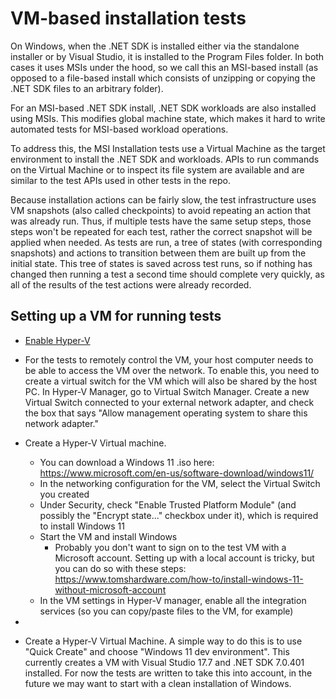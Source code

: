 # VM-based installation tests

On Windows, when the .NET SDK is installed either via the standalone installer or by Visual Studio, it is installed to the Program Files folder.  In both cases it uses MSIs under the hood, so we call this an MSI-based install (as opposed to a file-based install which consists of unzipping or copying the .NET SDK files to an arbitrary folder).

For an MSI-based .NET SDK install, .NET SDK workloads are also installed using MSIs.  This modifies global machine state, which makes it hard to write automated tests for MSI-based workload operations.

To address this, the MSI Installation tests use a Virtual Machine as the target environment to install the .NET SDK and workloads.  APIs to run commands on the Virtual Machine or to inspect its file system are available and are similar to the test APIs used in other tests in the repo.

Because installation actions can be fairly slow, the test infrastructure uses VM snapshots (also called checkpoints) to avoid repeating an action that was already run.  Thus, if multiple tests have the same setup steps, those steps won't be repeated for each test, rather the correct snapshot will be applied when needed.  As tests are run, a tree of states (with corresponding snapshots) and actions to transition between them are built up from the initial state.  This tree of states is saved across test runs, so if nothing has changed then running a test a second time should complete very quickly, as all of the results of the test actions were already recorded.

## Setting up a VM for running tests

- [Enable Hyper-V](https://learn.microsoft.com/en-us/virtualization/hyper-v-on-windows/quick-start/enable-hyper-v)
- For the tests to remotely control the VM, your host computer needs to be able to access the VM over the network.  To enable this, you need to create a virtual switch for the VM which will also be shared by the host PC.  In Hyper-V Manager, go to Virtual Switch Manager.  Create a new Virtual Switch connected to your external network adapter, and check the box that says "Allow management operating system to share this network adapter."
- Create a Hyper-V Virtual machine.
  - You can download a Windows 11 .iso here: https://www.microsoft.com/en-us/software-download/windows11/
  - In the networking configuration for the VM, select the Virtual Switch you created
  - Under Security, check "Enable Trusted Platform Module" (and possibly the "Encrypt state..." checkbox under it), which is required to install Windows 11
  - Start the VM and install Windows
    - Probably you don't want to sign on to the test VM with a Microsoft account.  Setting up with a local account is tricky, but you can do so with these steps: https://www.tomshardware.com/how-to/install-windows-11-without-microsoft-account
  - In the VM settings in Hyper-V manager, enable all the integration services (so you can copy/paste files to the VM, for example)
- 

- Create a Hyper-V Virtual Machine.  A simple way to do this is to use "Quick Create" and choose "Windows 11 dev environment".  This currently creates a VM with Visual Studio 17.7 and .NET SDK 7.0.401 installed.  For now the tests are written to take this into account, in the future we may want to start with a clean installation of Windows.